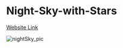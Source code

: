 # Night-Sky-with-Stars

[Website Link](https://night-sky-stars.netlify.app/)

![nightSky_pic](https://user-images.githubusercontent.com/77884951/180960079-ac5a164b-4e47-4471-b5ee-e530923f3868.JPG)
